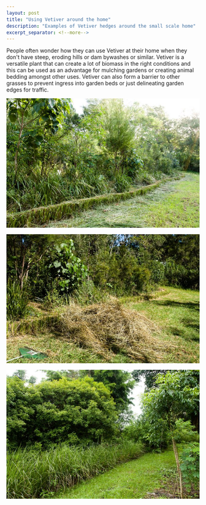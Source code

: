 ```yaml
---
layout: post
title: "Using Vetiver around the home"
description: "Examples of Vetiver hedges around the small scale home"
excerpt_separator: <!--more-->
---
```

People often wonder how they can use Vetiver at their home when they don't have steep, eroding hills or dam bywashes or similar. Vetiver is a versatile plant that can create a lot of biomass in the right conditions and this can be used as an advantage for mulching gardens or creating animal bedding amongst other uses. Vetiver can also form a barrier to other grasses to prevent ingress into garden beds or just delineating garden edges for traffic.

[![alt text](/assets/img/thumbs/small.jpg "Native Garden hedge")](/assets/img/small.jpg)

<!--more-->

[![alt text](/assets/img/thumbs/small2.jpg "Vetiver mulch")](/assets/img/small2.jpg)

[![alt text](/assets/img/thumbs/small3.jpg "Vetiver border")](/assets/img/small3.jpg)


